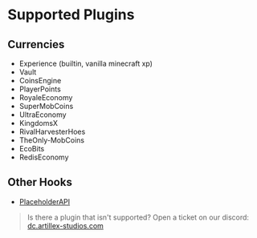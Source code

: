 # Supported Plugins

## Currencies
* Experience (builtin, vanilla minecraft xp)
* Vault
* CoinsEngine
* PlayerPoints
* RoyaleEconomy
* SuperMobCoins
* UltraEconomy
* KingdomsX
* RivalHarvesterHoes
* TheOnly-MobCoins
* EcoBits
* RedisEconomy

## Other Hooks
* [PlaceholderAPI](AxAuctions-Placeholders.md)

> Is there a plugin that isn't supported? Open a ticket on our discord:
<font color="#1f67ff">[dc.artillex-studios.com](https://dc.artillex-studios.com/)</font>
